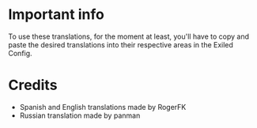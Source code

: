 # Important info
To use these translations, for the moment at least, you'll have to copy and paste the desired translations into their respective areas in the Exiled Config.

# Credits
 - Spanish and English translations made by RogerFK
 - Russian translation made by panman
